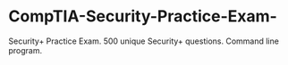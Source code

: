 # CompTIA-Security-Practice-Exam-
Security+ Practice Exam. 500 unique Security+ questions. Command line program.
